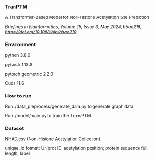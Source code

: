 ### TranPTM
A Transformer-Based Model for Non-Histone Acetylation Site Prediction

*Briefings in Bioinformatics, Volume 25, Issue 3, May 2024, bbae219, https://doi.org/10.1093/bib/bbae219*

### Environment
python 3.8.0

pytorch 1.12.0

pytorch geometric 2.2.0

Cuda 11.6

### How to run
Run ./data_preprocess/generate_data.py to generate graph data.

Run ./model/main.py to train the TransPTM.

### Dataset
NHAC.csv (Non-Histone Acetylation Collection)

unique_id format: Uniprot ID; acetylation position; protein sequence full length; label
